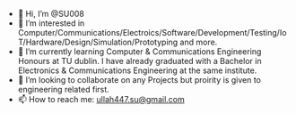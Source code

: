 - 👋 Hi, I’m @SU008
- 👀 I’m interested in Computer/Communications/Electroics/Software/Development/Testing/IoT/Hardware/Design/Simulation/Prototyping and more. 
- 🌱 I’m currently learning Computer & Communications Engineering Honours at TU dublin. I have already graduated with a Bachelor in Electronics & Communications Engineering at the same institute.  
- 💞️ I’m looking to collaborate on any Projects but proirity is given to engineering related first. 
- 📫 How to reach me:    ullah447.su@gmail.com

<!---
SU008/SU008 is a ✨ special ✨ repository because its `README.md` (this file) appears on your GitHub profile.
You can click the Preview link to take a look at your changes.
--->
